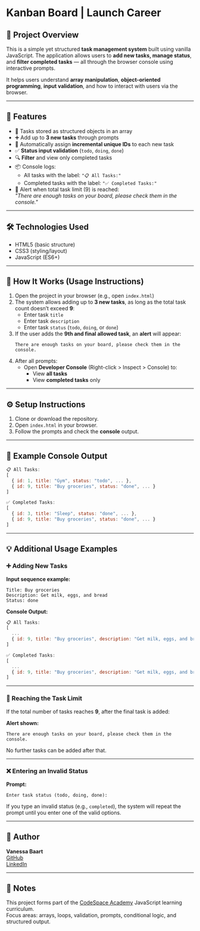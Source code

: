 # Kanban Board | Launch Career

## 📌 Project Overview

This is a simple yet structured **task management system** built using vanilla JavaScript. The application allows users to **add new tasks, manage status**, and **filter completed tasks** — all through the browser console using interactive prompts.

It helps users understand **array manipulation**, **object-oriented programming**, **input validation**, and how to interact with users via the browser.

---

## 🚀 Features

- 🧠 Tasks stored as structured objects in an array
- ➕ Add up to **3 new tasks** through prompts
- 🔢 Automatically assign **incremental unique IDs** to each new task
- ✅ **Status input validation** (`todo`, `doing`, `done`)
- 🔍 **Filter** and view only completed tasks
- 📦 Console logs:
  - All tasks with the label: `"📋 All Tasks:"`
  - Completed tasks with the label: `"✅ Completed Tasks:"`
- 🔔 Alert when total task limit (9) is reached:  
  _"There are enough tasks on your board, please check them in the console."_

---

## 🛠️ Technologies Used

- HTML5 (basic structure)
- CSS3 (styling/layout)
- JavaScript (ES6+)

---

## 🧩 How It Works (Usage Instructions)

1. Open the project in your browser (e.g., open `index.html`)
2. The system allows adding up to **3 new tasks**, as long as the total task count doesn’t exceed **9**:
   - Enter task `title`
   - Enter task `description`
   - Enter task `status` (`todo`, `doing`, or `done`)
3. If the user adds the **9th and final allowed task**, an **alert** will appear:
   ```
   There are enough tasks on your board, please check them in the console.
   ```
4. After all prompts:
   - Open **Developer Console** (Right-click > Inspect > Console) to:
     - View **all tasks**
     - View **completed tasks** only

---

## ⚙️ Setup Instructions

1. Clone or download the repository.
2. Open `index.html` in your browser.
3. Follow the prompts and check the **console** output.

---

## 🧪 Example Console Output

```js
📋 All Tasks:
[
  { id: 1, title: "Gym", status: "todo", ... },
  { id: 9, title: "Buy groceries", status: "done", ... }
]

✅ Completed Tasks:
[
  { id: 3, title: "Sleep", status: "done", ... },
  { id: 9, title: "Buy groceries", status: "done", ... }
]
```

---

## 💡 Additional Usage Examples

### ➕ Adding New Tasks

**Input sequence example:**

```
Title: Buy groceries
Description: Get milk, eggs, and bread
Status: done
```

**Console Output:**

```js
📋 All Tasks:
[
  ...
  { id: 9, title: "Buy groceries", description: "Get milk, eggs, and bread", status: "done" }
]

✅ Completed Tasks:
[
  ...
  { id: 9, title: "Buy groceries", description: "Get milk, eggs, and bread", status: "done" }
]
```

---

### 🛑 Reaching the Task Limit

If the total number of tasks reaches **9**, after the final task is added:

**Alert shown:**

```
There are enough tasks on your board, please check them in the console.
```

No further tasks can be added after that.

---

### ❌ Entering an Invalid Status

**Prompt:**

```
Enter task status (todo, doing, done):
```

If you type an invalid status (e.g., `completed`), the system will repeat the prompt until you enter one of the valid options.

---

## 👤 Author

**Vanessa Baart**  
[GitHub](https://github.com/VanessaDa/VANBAA25089_PTO2502_GroupA_VanessaBaart_JSL03-2025.git)  
[LinkedIn](https://www.linkedin.com/in/vanessa-gwama-50841ab7)

---

## 📎 Notes

This project forms part of the [CodeSpace Academy](https://codespace.co.za/) JavaScript learning curriculum.  
Focus areas: arrays, loops, validation, prompts, conditional logic, and structured output.
